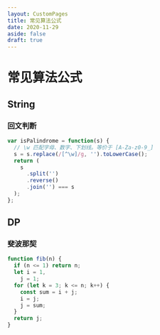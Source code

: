 ```yaml
---
layout: CustomPages
title: 常见算法公式
date: 2020-11-29
aside: false
draft: true
---
```


# 常见算法公式

## String

### 回文判断

```js
var isPalindrome = function(s) {
  // \w 匹配字母、数字、下划线。等价于 [A-Za-z0-9_]
  s = s.replace(/[^\w]/g, '').toLowerCase();
  return (
    s
      .split('')
      .reverse()
      .join('') === s
  );
};
```

## DP

### 斐波那契

```js
function fib(n) {
  if (n <= 1) return n;
  let i = 1,
    j = 1;
  for (let k = 3; k <= n; k++) {
    const sum = i + j;
    i = j;
    j = sum;
  }
  return j;
}
```
